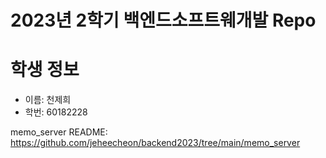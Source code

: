 # 2023년 2학기 백엔드소프트웨개발 Repo

# 학생 정보
- 이름: 천제희
- 학번: 60182228

memo_server README:  
https://github.com/jeheecheon/backend2023/tree/main/memo_server
